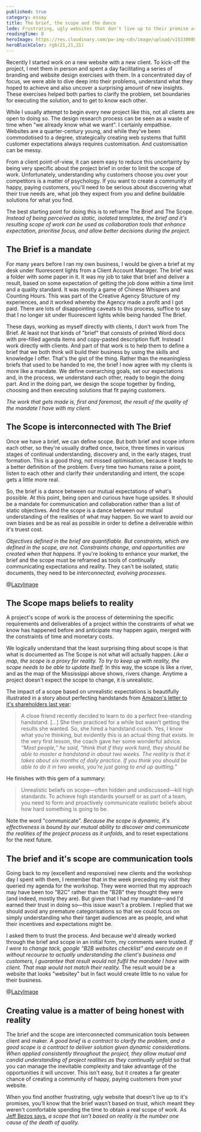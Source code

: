 ```yaml
---
published: true
category: essay
title: The brief, the scope and the dance
lede: Frustrating, ugly websites that don't live up to their promise are the result of a misunderstood brief and a lack of real scope. How can makers and clients work together to ensure better solutions? By reframing brief and scope as communication tools for collaboratively dealing with project realities as they unfold.
readingTime: 8
heroImage: https://res.cloudinary.com/pw-img-cdn/image/upload/v1533008018/okok/post-process-2a.jpg
heroBlockColor: rgb(21,21,21)
---
```


Recently I started work on a new website with a new client. To kick-off the project, I met them in person and spent a day facilitating a series of branding and website design exercises with them. In a concentrated day of focus, we were able to dive deep into their problems, understand what they hoped to achieve and also uncover a surprising amount of new insights. These exercises helped both parties to clarify the problem, set boundaries for executing the solution, and to get to know each other.

<!-- I enjoyed listening to and leading the conversations that sprung forward from the exercises. -->

While I usually attempt to begin every new project like this, not all clients are open to doing so. The design research process can be seen as a waste of time when "we already know what we want". I certainly empathise. Websites are a quarter-century young, and while they've been commodotised to a degree, strategically creating web systems that fulfill customer expectations always requires customisation. And customisation can be messy.

<!-- There is an ever-evolving stack of tech and design knowledge at play, much of which holds great potential, but it is not easy to see which part should be applied where, and in a way that will benefit the business. -->

From a client point-of-view, it can seem easy to reduce this uncertainty by being very specific about the project brief in order to limit the scope of work. Unfortunately, understanding why customers choose you over your competitors is a matter of psychology. If you want to create a community of happy, paying customers, you'll need to be serious about discovering what their true needs are, what job they expect from you and define buildable solutions for what you find.

<!-- Otherwise, how else will they choose you over a competitor? -->

The best starting point for doing this is to reframe The Brief and The Scope. _Instead of being perceived as static, isolated templates, the brief and it's resulting scope of work can be used as collaboration tools that enhance expectation, prioritise focus, and allow better decisions during the project._

<!-- embrace [VUCA](https://en.wikipedia.org/wiki/Volatility,_uncertainty,_complexity_and_ambiguity) and  -->

<!-- acknowledge reality,  -->

## The Brief is a mandate

For many years before I ran my own business, I would be given a brief at my desk under fluorescent lights from a Client Account Manager. The brief was a folder with some paper in it. It was my job to take that brief and deliver a result, based on some expectation of getting the job done within a time limit and a quality standard. It was mostly a game of Chinese Whispers and Counting Hours. This was part of the Creative Agency Structure of my experiences, and it worked whereby the Agency made a profit and I got paid. There are lots of disappointing caveats to this process, suffice to say that I no longer sit under fluorescent lights while being handed The Brief.

These days, working as myself directly with clients, I don't work from The Brief. At least not that kinds of "brief" that consists of printed Word docs with pre-filled agenda items and copy-pasted description fluff. Instead I work directly with clients. And part of that work is to help them to define a brief that we both think will build their business by using the skills and knowledge I offer. That's the gist of the thing. Rather than the meaningless briefs that used to be handed to me, the brief I now agree with my clients is more like a mandate. We define overarching goals, set our expectations and, in the process, we understand each other, ready to begin the doing part. And in the doing part, we design the scope together by finding, choosing and then executing solutions that fit paying customers.

_The work that gets made is, first and foremost, the result of the quality of the mandate I have with my client._

<!-- It dictates the level of project understanding between us. -->

## The Scope is interconnected with The Brief

Once we have a brief, we can define scope. But both brief and scope inform each other, so they're usually drafted once, twice, three times in various stages of continual understanding, discovery and, in the early stages, trust formation. This is a good thing, not missed optimisation, because it leads to a better definition of the problem. Every time two humans raise a point, listen to each other and clarify their understanding and intent, the scope gets a little more real.

So, the brief is a dance between our mutual expectations of what's possible. At this point, being open and curious have huge upsides. It should be a mandate for communication and collaboration rather than a list of static objectives. And the scope is a dance between our mutual understanding of the realities of what may happen. So we want to avoid our own biases and be as real as possible in order to define a deliverable within it's truest cost.

_Objectives defined in the brief are quantifiable. But constraints, which are defined in the scope, are not. Constraints change, and opportunities are created when that happens._ If you're looking to enhance your market, the brief and the scope must be reframed as tools of continually communicating expectations and reality. They can't be isolated, static documents, they need to be _interconnected, evolving processes_.

<!-- (By the way, depending on the domain you’re involved in, people will refer to this flowing project process under codified terms like “Design Thinking” if you happen to be a designer of some kind, or “Agile” if you happen to be in software development). -->

@[LazyImage](src="https://res.cloudinary.com/pw-img-cdn/image/upload/v1530498752/okok/post-process-mississippi.jpg")

## The Scope maps beliefs to reality

A project's scope of work is the process of determining the specific requirements and deliverables of a project within the constraints of what we know has happened before and anticipate may happen again, merged with the constraints of time and monetary costs.

<!-- The scope is a model. Models attempt to describe what will happen in real life. But as [John D. Cook says](https://www.johndcook.com/blog/2012/01/24/boundary-conditions/): -->

<!-- > No model can take everything into account. You have to draw some box around that part of the world that you’re going to model and specify what happens when your imaginary box meets the rest of the universe. That’s the hard part. -->

We logically understand that the least surprising thing about scope is that what is documented as The Scope is not what will actually happen. _Like a map, the scope is a proxy for reality. To try to keep up with reality, the scope needs to be able to update itself._ In this way, the scope is like a river, and as the map of the Mississippi above shows, rivers change. Anytime a project doesn't expect the scope to change, it is unrealistic.

<!-- Emotionally, it always sucks when you find out the map is wrong.  -->

<!-- thus beware that "[any map you draw is liable to lead you astray](http://zenpundit.com/?p=59585)" -->

<!-- That our expectations don't match what happens is the cause of much of humanity's anguish. -->

The impact of a scope based on unrealistic expectations is beautifully illustrated in a story about perfecting handstands from [Amazon's letter to it's shareholders last year](https://www.sec.gov/Archives/edgar/data/1018724/000119312518121161/d456916dex991.htm):

> A close friend recently decided to learn to do a perfect free-standing handstand. […] She then practiced for a while but wasn’t getting the results she wanted. So, she hired a handstand coach. Yes, I know what you’re thinking, but evidently this is an actual thing that exists. In the very first lesson, the coach gave her some wonderful advice. _“Most people,” he said, “think that if they work hard, they should be able to master a handstand in about two weeks. The reality is that it takes about six months of daily practice. If you think you should be able to do it in two weeks, you’re just going to end up quitting.”_

He finishes with this gem of a summary:

> Unrealistic beliefs on scope—often hidden and undiscussed—kill high standards. To achieve high standards yourself or as part of a team, you need to form and proactively communicate realistic beliefs about how hard something is going to be.

Note the word "communicate". _Because the scope is dynamic, it's effectiveness is bound by our mutual ability to discover and communicate the realities of the project process as it unfolds,_ and to reset expectations for the next future.

<!-- Note the word "communicate". The Scope is a means of dealing with the reality of each project as you continually discover it. Getting The Scope as real as possible means thinking of it as a dynamic flow, not a static checklist. The Scope is bound by our mutual ability to communicate the realities of the project process as it unfolds, and to reset expectations for the future. -->

<!-- Note the word "communicate". The Scope is a means of dealing with the reality of each project as you continually discover it. Getting The Scope as real as possible means thinking of it as a dynamic flow, not a static checklist. The right scope is the sweet spot within delivery constraints such they create business value, and it is bound by our mutual ability to communicate the realities of the project process as it unfolds. -->

<!-- Communicating expectation is the showstopping constraint for all constraints. -->

## The brief and it's scope are communication tools

Going back to my (excellent and responsive) new clients and the workshop day I spent with them, I remember that in the week preceding my visit they queried my agenda for the workshop. They were worried that my approach may have been too "B2C" rather than the "B2B" they thought they were (and indeed, mostly they are). But given that I had my mandate—and I'd earned their trust in doing so—this issue wasn't a problem. I replied that we should avoid any premature categorisations so that we could focus on simply understanding who their target audiences are as people, and what their incentives and expectations might be.

I asked them to trust the process. And because we'd already worked through the brief and scope in an initial form, my comments were trusted. _If I were to change tack, google "B2B websites checklist" and execute on it without recourse to actually understanding the client's business and customers, I guarantee that result would not fulfil the mandate I have with client. That map would not match their reality._ The result would be a website that looks "websitey" but in fact would create little to no value for their business.

@[LazyImage](src="https://res.cloudinary.com/pw-img-cdn/image/upload/v1530498762/okok/post-process-russia.jpg")

## Creating value is a matter of being honest with reality

<!-- That person isn't a category, or a label, but a person. As Michael Wolff says on his [fantastic website](http://www.wolff.eu.com/): "we reach each of us before all of us".-->

The brief and the scope are interconnected communication tools between client and maker. _A good brief is a contract to clarify the problem, and a good scope is a contract to deliver solution given dynamic considerations. When applied consistently throughout the project, they allow mutual and candid understanding of project realities as they continually unfold_ so that you can manage the inevitable complexity and take advantage of the opportunities it will uncover. This isn't easy, but it creates a far greater chance of creating a community of happy, paying customers from your website.

When you find another frustrating, ugly website that doesn't live up to it's promises, you’ll know that the brief wasn’t based on trust, which meant they weren't comfortable spending the time to obtain a real scope of work. As [Jeff Bezos says](https://www.sec.gov/Archives/edgar/data/1018724/000119312518121161/d456916dex991.htm), _a scope that isn’t based on reality is the number one cause of the death of quality._

<!-- if you want to avoid being surprised when the project result doesn’t meet your expectations, ensure that you're working collaboratively and dynamically with -->

<!-- upfront to figure out right action. Prevention is always better than cure. -->

<!-- but it means the outcome stands a far greater chance of creating happy, paying customers from your website. -->
